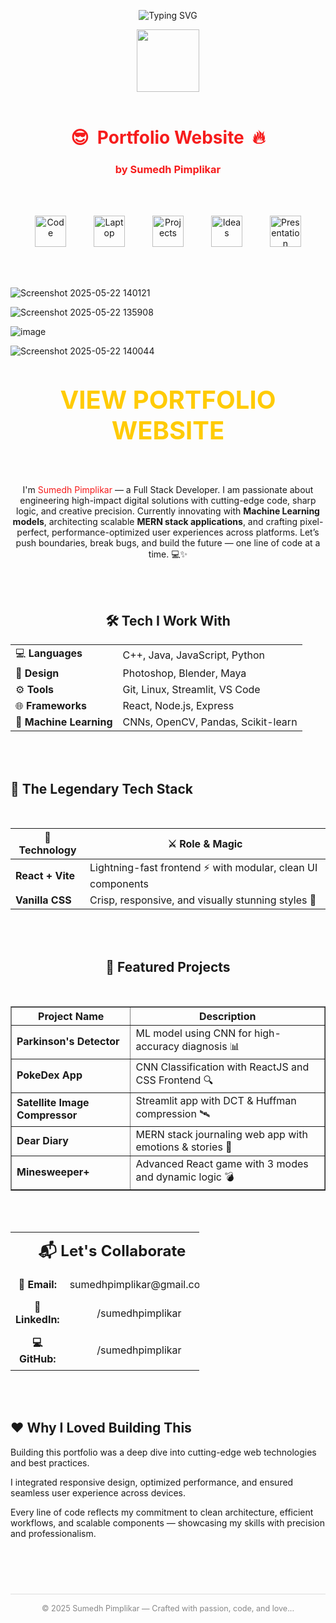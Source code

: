 

<!-- TITLE with Animated Typing Effect -->
<p align="center">
  <img src="https://readme-typing-svg.demolab.com?font=Fira+Code&pause=1000&color=F61C1C&center=true&vCenter=true&width=800&lines=Code.+Create.+Conquer.;Hey,+I'm+Sumedh+Pimplikar!;FullStack+Developer+%7C+AI+Explorer+%7C+Designer" alt="Typing SVG" />
</p>

<p align="center">
  <img src="https://img.icons8.com/color/96/000000/code.png" width="100" />
<br>
<br>

<h1 align="center" style="color:#F61C1C;">😎&nbsp;&nbsp;Portfolio Website&nbsp;&nbsp;🔥</h1>
<h3 align="center" style="color:#F61C1C;">by Sumedh Pimplikar</h3>
</p>

<br>
<br>

<p align="center">
  <img src="https://img.icons8.com/color/60/source-code.png" alt="Code" width="50" hspace="20"/>
  <img src="https://img.icons8.com/color/60/computer.png" alt="Laptop" width="50" hspace="20"/>
  <img src="https://img.icons8.com/color/60/task.png" alt="Projects" width="50" hspace="20"/>
  <img src="https://img.icons8.com/color/60/light-on.png" alt="Ideas" width="50" hspace="20"/>
  <img src="https://img.icons8.com/color/60/presentation.png" alt="Presentation" width="50" hspace="20"/>
</p>

<br>


<br>![Screenshot 2025-05-22 140121](https://github.com/user-attachments/assets/d2303c5a-ff6e-47da-b59e-ac50ab18d7e1)

![Screenshot 2025-05-22 135908](https://github.com/user-attachments/assets/4c4ddc0b-eab5-4651-baae-1889ef8d3ec8)

![image](https://github.com/user-attachments/assets/d052b34c-f439-4f6c-995d-53e39a82669f)

![Screenshot 2025-05-22 140044](https://github.com/user-attachments/assets/0962b0d1-6c0a-47ea-996b-cc216729ed1f)

<br>





<p align="center">
  <a href="https://portfolio-website-c16e.vercel.app/" target="_blank" rel="noopener noreferrer" 
     style="text-decoration:none; font-weight:bold; font-size:2.5rem; color:#ffcb05;">
     <strong>VIEW PORTFOLIO WEBSITE</strong> 
  </a>
</p>
 <br>


 <br>



<section align="center">

  
   
  

  <p>
     I'm <span style="color: #F61C1C;">Sumedh Pimplikar</span> — a Full Stack Developer. I am passionate about engineering high-impact digital solutions with cutting-edge code, sharp logic, and creative precision. Currently innovating with <strong>Machine Learning models</strong>, architecting scalable <strong>MERN stack applications</strong>, and crafting pixel-perfect, performance-optimized user experiences across platforms.  Let’s push boundaries, break bugs, and build the future — one line of code at a time. 💻✨
  </p>

</section>


<br>
<br>

<h2 align="center">🛠️ Tech I Work With</h2>

<table align="center">
  <tr>
    <td>💻 <b>Languages</b></td>
    <td>C++, Java, JavaScript, Python</td>
  </tr>
  <tr>
    <td>🎨 <b>Design</b></td>
    <td>Photoshop, Blender, Maya</td>
  </tr>
  <tr>
    <td>⚙️ <b>Tools</b></td>
    <td>Git, Linux, Streamlit, VS Code</td>
  </tr>
  <tr>
    <td>🌐 <b>Frameworks</b></td>
    <td>React, Node.js, Express</td>
  </tr>
  <tr>
    <td>🤖 <b>Machine Learning</b></td>
    <td>CNNs, OpenCV, Pandas, Scikit-learn</td>
  </tr>
</table>


<br>
<br>

<h2>🚀 The Legendary Tech Stack</h2>
<br>
<table aria-label="Technology stack table" align="center">
  <thead>
    <tr>
      <th>🔧 Technology</th>
      <th>⚔️ Role &amp; Magic</th>
    </tr>
  </thead>
  <tbody>
    <tr><td><strong>React + Vite</strong></td><td>Lightning-fast frontend ⚡ with modular, clean UI components</td></tr>
    <tr><td><strong>Vanilla CSS</strong></td><td>Crisp, responsive, and visually stunning styles 🎨</td></tr>
  </tbody>
</table>

<br>
<br>

<h2 align="center">🚀 Featured Projects</h2>

<br>

<table align="center" border="1" cellpadding="10" cellspacing="0">
  <tr>
    <th>Project Name</th>
    <th>Description</th>
  </tr>
  <tr>
    <td><b>Parkinson's Detector</b></td>
    <td>ML model using CNN for high-accuracy diagnosis 📊</td>
  </tr>
  <tr>
    <td><b>PokeDex App</b></td>
    <td>CNN Classification with ReactJS and CSS Frontend 🔍</td>
  </tr>
  <tr>
    <td><b>Satellite Image Compressor</b></td>
    <td>Streamlit app with DCT & Huffman compression 🛰️</td>
  </tr>
  <tr>
    <td><b>Dear Diary</b></td>
    <td>MERN stack journaling web app with emotions & stories 💌</td>
  </tr>
  <tr>
    <td><b>Minesweeper+</b></td>
    <td>Advanced React game with 3 modes and dynamic logic 💣</td>
  </tr>
</table>

<br>
<br>

<table align="center" style="border-collapse: collapse; width: 60%; text-align: center; vertical-align: middle;">
  <tr>
    <th colspan="2" style="padding: 12px; font-size: 1.5em; text-align: center;">📬 Let's Collaborate</th>
  </tr>
 
  <tr>
    <td style="padding: 8px; font-weight: bold; vertical-align: middle;">📧 Email:</td>
    <td style="padding: 8px; vertical-align: middle;">
      <div style="text-align: center;">
        <a href="mailto:sumedhpimplikar@gmail.com" style="text-decoration: none;">sumedhpimplikar@gmail.com</a>
      </div>
    </td>
  </tr>
  <tr>
    <td style="padding: 8px; font-weight: bold; vertical-align: middle;">💼 LinkedIn:</td>
    <td style="padding: 8px; vertical-align: middle;">
      <div style="text-align: center;">
        <a href="https://www.linkedin.com/in/sumedhpimplikar" target="_blank" style="text-decoration: none;">/sumedhpimplikar</a>
      </div>
    </td>
  </tr>
  <tr>
    <td style="padding: 8px; font-weight: bold; vertical-align: middle;">💻 GitHub:</td>
    <td style="padding: 8px; vertical-align: middle;">
      <div style="text-align: center;">
        <a href="https://github.com/sumedhpimplikar" target="_blank" style="text-decoration: none;">/sumedhpimplikar</a>
      </div>
    </td>
  </tr>
</table>





 <br>
 <br>

<h2>❤️ Why I Loved Building This</h2>
<p>
  Building this portfolio was a deep dive into cutting-edge web technologies and best practices.
</p>
<p>
  I integrated responsive design, optimized performance, and ensured seamless user experience across devices.
</p>
<p>
  Every line of code reflects my commitment to clean architecture, efficient workflows, and scalable components — showcasing my skills with precision and professionalism.
</p>



<br>
<br>


<footer style="text-align: center; padding: 15px; font-size: 0.9em; color: #888; border-top: 1px solid #ddd; margin-top: 40px;">
  © 2025 Sumedh Pimplikar — Crafted with passion, code, and love...
</footer>


</body>
</html>











